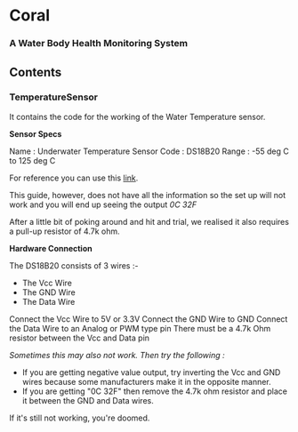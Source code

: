 # Coral
### A Water Body Health Monitoring System

## Contents

### TemperatureSensor
It contains the code for the working of the Water Temperature sensor. 

**Sensor Specs**

Name : Underwater Temperature Sensor
Code : DS18B20
Range : -55 deg C to 125 deg C

For reference you can use this [link](https://create.arduino.cc/projecthub/iotboys/how-to-use-ds18b20-water-proof-temperature-sensor-2adecc).

This guide, however, does not have all the information so the set up will not work and you will end up seeing the output *0C 32F*

After a little bit of poking around and hit and trial, we realised it also requires a pull-up resistor of 4.7k ohm.

**Hardware Connection**

The DS18B20 consists of 3 wires :-
* The Vcc Wire
* The GND Wire
* The Data Wire

Connect the Vcc Wire to 5V or 3.3V
Connect the GND Wire to GND
Connect the Data Wire to an Analog or PWM type pin
There must be a 4.7k Ohm resistor between the Vcc and Data pin

_Sometimes this may also not work. Then try the following :_
* If you are getting negative value output, try inverting the Vcc and GND wires because some manufacturers make it in the opposite manner.
* If you are getting "0C 32F" then remove the 4.7k ohm resistor and place it between the GND and Data wires.

If it's still not working, you're doomed.


